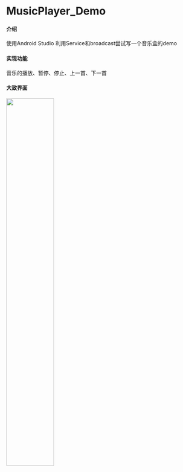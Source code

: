 # MusicPlayer_Demo

#### 介绍
使用Android Studio 利用Service和broadcast尝试写一个音乐盒的demo
#### 实现功能
音乐的播放、暂停、停止、上一首、下一首
#### 大致界面
<img src="https://images.gitee.com/uploads/images/2020/0418/020844_c19500a6_5040960.png" width="50%">
